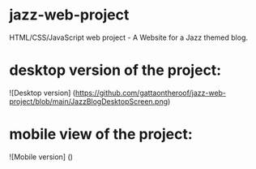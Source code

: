 # jazz-web-project
 HTML/CSS/JavaScript web project - A Website for a Jazz themed blog.

# desktop version of the project:
 ![Desktop version] (https://github.com/gattaontheroof/jazz-web-project/blob/main/JazzBlogDesktopScreen.png)
 
# mobile view of the project:
![Mobile version] ()

